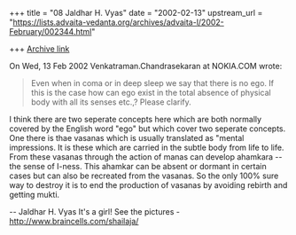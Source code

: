 +++
title = "08 Jaldhar H. Vyas"
date = "2002-02-13"
upstream_url = "https://lists.advaita-vedanta.org/archives/advaita-l/2002-February/002344.html"

+++
[Archive link](https://lists.advaita-vedanta.org/archives/advaita-l/2002-February/002344.html)

On Wed, 13 Feb 2002 Venkatraman.Chandrasekaran at NOKIA.COM wrote:

>
>   Even when in coma or in deep sleep we say that there
> is no ego. If this is the case how can ego exist in the
> total absence of physical body with all its senses etc.,?
> Please clarify.

I think there are two seperate concepts here which are both normally
covered by the English word "ego" but which cover two seperate concepts.
One there is thae vasanas which is usually translated as "mental
impressions.  It is these which are carried in the subtle body from life
to life.  From these vasanas through the action of manas can develop
ahamkara -- the sense of I-ness.  This ahamkar can be absent or dormant in
certain cases but can also be recreated from the vasanas.  So the only
100% sure way to destroy it is to end the production of vasanas by
avoiding rebirth and getting mukti.

--
Jaldhar H. Vyas <jaldhar at braincells.com>
It's a girl! See the pictures - http://www.braincells.com/shailaja/

